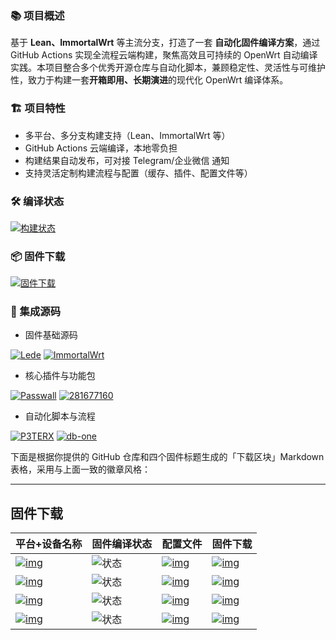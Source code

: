 ### 📚 项目概述

基于 **Lean、ImmortalWrt** 等主流分支，打造了一套 **自动化固件编译方案**，通过 GitHub Actions 实现全流程云端构建，聚焦高效且可持续的 OpenWrt 自动编译实践。本项目整合多个优秀开源仓库与自动化脚本，兼顾稳定性、灵活性与可维护性，致力于构建一套**开箱即用、长期演进**的现代化 OpenWrt 编译体系。

### 🏗️ 项目特性

- 多平台、多分支构建支持（Lean、ImmortalWrt 等）
- GitHub Actions 云端编译，本地零负担
- 构建结果自动发布，可对接 Telegram/企业微信 通知
- 支持灵活定制构建流程与配置（缓存、插件、配置文件等）

### 🛠 编译状态

[![构建状态](https://img.shields.io/github/actions/workflow/status/xcz-ns/OpenWrt-Build/OpenWrt-Actions.yml?label=构建状态&style=for-the-badge&logo=github-actions)](https://github.com/xcz-ns/OpenWrt-Build/actions)

### 📦 固件下载

[![固件下载](https://img.shields.io/github/v/release/xcz-ns/OpenWrt-Build?style=for-the-badge&label=固件下载&logo=github)](https://github.com/xcz-ns/OpenWrt-Build/releases)


### 🔧 集成源码

- 固件基础源码

[![Lede](https://img.shields.io/badge/Lede-coolsnowwolf-ff69b4.svg?style=flat&logo=appveyor)](https://github.com/coolsnowwolf/lede)
 [![ImmortalWrt](https://img.shields.io/badge/ImmortalWrt-immortalwrt-ff69b4.svg?style=flat&logo=appveyor)](https://github.com/immortalwrt/immortalwrt)


- 核心插件与功能包

[![Passwall](https://img.shields.io/badge/openwrt_passwall-xiaorouji-8a2be2.svg?style=flat&logo=appveyor)](https://github.com/xiaorouji/openwrt-passwall)
 [![281677160](https://img.shields.io/badge/openwrt_package-281677160-8a2be2.svg?style=flat&logo=appveyor)](https://github.com/281677160/openwrt-package)


- 自动化脚本与流程

[![P3TERX](https://img.shields.io/badge/OpenWrt-P3TERX-orange.svg?style=flat&logo=appveyor)](https://github.com/P3TERX/Actions-OpenWrt)
 [![db-one](https://img.shields.io/badge/OpenWrt_AutoBuild-db--one-orange.svg?style=flat&logo=appveyor)](https://github.com/db-one/OpenWrt-AutoBuild)



下面是根据你提供的 GitHub 仓库和四个固件标题生成的「下载区块」Markdown 表格，采用与上面一致的徽章风格：

------

## 固件下载

| 平台+设备名称                                                | 固件编译状态                                                 | 配置文件                                                     | 固件下载                                                     |
| ------------------------------------------------------------ | ------------------------------------------------------------ | ------------------------------------------------------------ | ------------------------------------------------------------ |
| [![img](https://img.shields.io/badge/Lean-x86_64_18.04-32C955.svg?logo=openwrt)](https://github.com/xcz-ns/OpenWrt-Build/blob/main/.github/workflows/Build_Lean_x86_64_18.04.yml) | ![状态](https://github.com/xcz-ns/OpenWrt-Build/actions/workflows/Build_Lean_x86_64_18.04.yml/badge.svg) | [![img](https://img.shields.io/badge/%E7%BC%96%E8%AF%91-%E9%85%8D%E7%BD%AE-orange.svg?logo=apache-spark)](https://github.com/xcz-ns/OpenWrt-Build/blob/main/config/Lean_x86_64_18.04.config) | [![img](https://img.shields.io/badge/%E4%B8%8B%E8%BD%BD-%E9%93%BE%E6%8E%A5-blueviolet.svg?logo=hack-the-box)](https://github.com/xcz-ns/OpenWrt-Build/releases?q=Lean_x86_64_18.04&expanded=true) |
| [![img](https://img.shields.io/badge/Lean-x86_64_24.01-32C955.svg?logo=openwrt)](https://github.com/xcz-ns/OpenWrt-Build/blob/main/.github/workflows/Build_Lean_x86_64_24.01.yml) | ![状态](https://github.com/xcz-ns/OpenWrt-Build/actions/workflows/Build_Lean_x86_64_24.01.yml/badge.svg) | [![img](https://img.shields.io/badge/%E7%BC%96%E8%AF%91-%E9%85%8D%E7%BD%AE-orange.svg?logo=apache-spark)](https://github.com/xcz-ns/OpenWrt-Build/blob/main/config/Lean_x86_64_24.01.config) | [![img](https://img.shields.io/badge/%E4%B8%8B%E8%BD%BD-%E9%93%BE%E6%8E%A5-blueviolet.svg?logo=hack-the-box)](https://github.com/xcz-ns/OpenWrt-Build/releases?q=Lean_x86_64_24.01&expanded=true) |
| [![img](https://img.shields.io/badge/Lean-Cudy_18.04-32C955.svg?logo=openwrt)](https://github.com/xcz-ns/OpenWrt-Build/blob/main/.github/workflows/Build_Lean_Cudy_18.04.yml) | ![状态](https://github.com/xcz-ns/OpenWrt-Build/actions/workflows/Build_Lean_Cudy_18.04.yml/badge.svg) | [![img](https://img.shields.io/badge/%E7%BC%96%E8%AF%91-%E9%85%8D%E7%BD%AE-orange.svg?logo=apache-spark)](https://github.com/xcz-ns/OpenWrt-Build/blob/main/config/Lean_Cudy_18.04.config) | [![img](https://img.shields.io/badge/%E4%B8%8B%E8%BD%BD-%E9%93%BE%E6%8E%A5-blueviolet.svg?logo=hack-the-box)](https://github.com/xcz-ns/OpenWrt-Build/releases?q=Lean_Cudy_18.04&expanded=true) |
| [![img](https://img.shields.io/badge/ImmortalWrt-x86_64-32C955.svg?logo=openwrt)](https://github.com/xcz-ns/OpenWrt-Build/blob/main/.github/workflows/Build_immortalwrt_x86_64.yml) | ![状态](https://github.com/xcz-ns/OpenWrt-Build/actions/workflows/Build_immortalwrt_x86_64.yml/badge.svg) | [![img](https://img.shields.io/badge/%E7%BC%96%E8%AF%91-%E9%85%8D%E7%BD%AE-orange.svg?logo=apache-spark)](https://github.com/xcz-ns/OpenWrt-Build/blob/main/config/immortalwrt_x86_64.config) | [![img](https://img.shields.io/badge/%E4%B8%8B%E8%BD%BD-%E9%93%BE%E6%8E%A5-blueviolet.svg?logo=hack-the-box)](https://github.com/xcz-ns/OpenWrt-Build/releases?q=immortalwrt_x86_64&expanded=true) |

